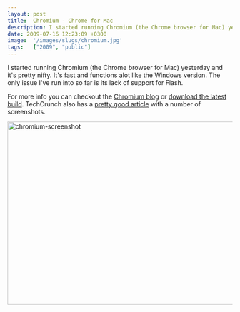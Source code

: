 ```yaml
---
layout: post
title:  Chromium - Chrome for Mac
description: I started running Chromium (the Chrome browser for Mac) yesterday and its pretty nifty. Its fast and functions alot like the Windows version. The only issue Ive run into so far is its lack of support for Flash. For more info you can checkout the Chromium blog or  download the latest build . TechCrunch also has a pretty good article  with a number of screenshots. 
date: 2009-07-16 12:23:09 +0300
image:  '/images/slugs/chromium.jpg'
tags:   ["2009", "public"]
---
```

<p>I started running Chromium (the Chrome browser for Mac) yesterday and it's pretty nifty. It's fast and functions alot like the Windows version. The only issue I've run into so far is its lack of support for Flash.</p>
<p>For more info you can checkout the <a href="http://blog.chromium.org/" target="_blank">Chromium blog</a> or <a href="http://build.chromium.org/buildbot/snapshots/chromium-rel-mac/" target="_blank">download the latest build</a>. TechCrunch also has a <a href="http://www.techcrunch.com/2009/07/16/chrome-for-mac-starting-to-look-polished/?awesm=tcrn.ch_60A&utm_campaign=techcrunch&utm_content=techcrunch-autopost&utm_medium=tcrn.ch-twitter&utm_source=direct-tcrn.ch" target="_blank">pretty good article</a> with a number of screenshots.</p>
<p><a href="http://res.cloudinary.com/blog-jeffdouglas-com/image/upload/v1400399531/chromium-screenshot_zgrcqe.png"><img class="alignnone size-full wp-image-1034" title="chromium-screenshot" src="http://res.cloudinary.com/blog-jeffdouglas-com/image/upload/v1400399531/chromium-screenshot_zgrcqe.png" alt="chromium-screenshot" width="544" height="410" /></a></p>

